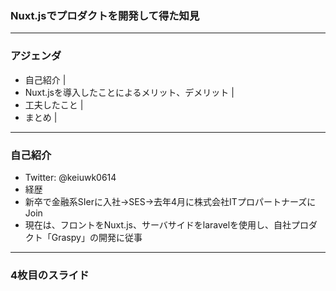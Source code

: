 ### Nuxt.jsでプロダクトを開発して得た知見


---


### アジェンダ

- 自己紹介 |
- Nuxt.jsを導入したことによるメリット、デメリット |
- 工夫したこと |
- まとめ |

---


### 自己紹介

- Twitter: @keiuwk0614
- 経歴
 - 新卒で金融系SIerに入社→SES→去年4月に株式会社ITプロパートナーズにJoin
 - 現在は、フロントをNuxt.js、サーバサイドをlaravelを使用し、自社プロダクト「Graspy」の開発に従事


---


### 4枚目のスライド

